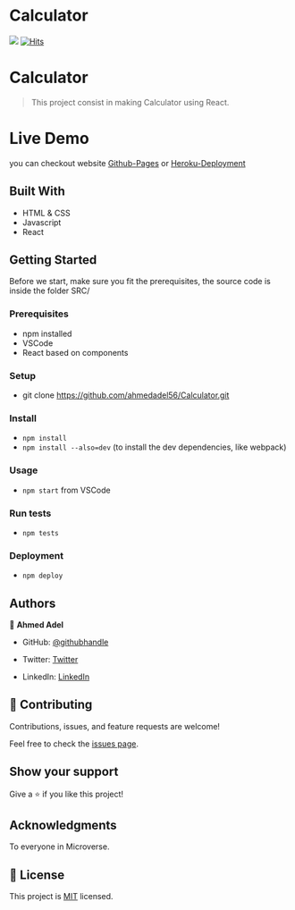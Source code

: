 # Calculator

![](https://img.shields.io/badge/Microverse-blueviolet) [![Hits](https://hits.seeyoufarm.com/api/count/incr/badge.svg?url=https%3A%2F%2Fgithub.com%2Flfmnovaes%2Ftodo-list&count_bg=%2379C83D&title_bg=%23555555&icon=&icon_color=%23E7E7E7&title=hits&edge_flat=false)](https://hits.seeyoufarm.com)

# Calculator

> This project consist in making Calculator using React.

# Live Demo
  you can checkout website [Github-Pages](https://ahmedadel56.github.io/Calculator/)
  or [Heroku-Deployment](https://react-math-ma.herokuapp.com/)

## Built With

- HTML & CSS
- Javascript
- React



## Getting Started
Before we start, make sure you fit the prerequisites, the source code is inside the folder SRC/ 

### Prerequisites
- npm installed
- VSCode
- React based on components

### Setup
- git clone https://github.com/ahmedadel56/Calculator.git
  
### Install
- `npm install`
- `npm install --also=dev` (to install the dev dependencies, like webpack)

### Usage
- `npm start` from VSCode

### Run tests
- `npm tests`

### Deployment
- `npm deploy`

## Authors

👤 **Ahmed Adel**

* GitHub: [@githubhandle](https://github.com/ahmedadel56)
- Twitter: [Twitter](https://twitter.com/tiredashell0)
* LinkedIn: [LinkedIn](https://www.linkedin.com/in/ahmed-adel56/)

## 🤝 Contributing

Contributions, issues, and feature requests are welcome!

Feel free to check the [issues page](../../issues/).

## Show your support

Give a ⭐️ if you like this project!

## Acknowledgments

To everyone in Microverse.

## 📝 License

This project is [MIT](./LICENSE) licensed.
